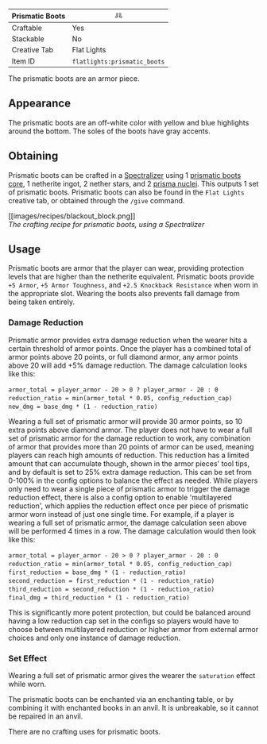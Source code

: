 | Prismatic Boots | ![](https://github.com/Syi-I/FlatLights/blob/gear_beta/src/main/resources/assets/flatlights/textures/item/prismatic_boots.png) |
|-----------------|--------------------------------------------------------------------------------------------------------------------------------|
| Craftable       | Yes                                                                                                                            |
| Stackable       | No                                                                                                                             |
| Creative Tab    | Flat Lights                                                                                                                    |
| Item ID         | `flatlights:prismatic_boots`                                                                                                   |

The prismatic boots are an armor piece.

## Appearance
The prismatic boots are an off-white color with yellow and blue highlights around the bottom. The soles of the boots have gray accents.

## Obtaining
Prismatic boots can be crafted in a [Spectralizer](Spectralizer) using 1 [prismatic boots core](Prismatic-Boots-Core), 1 netherite ingot, 2 nether stars, and 2 [prisma nuclei](Prisma-Nucleus). This outputs 1 set of prismatic boots. Prismatic boots can also be found in the `Flat Lights` creative tab, or obtained through the `/give` command.

[[images/recipes/blackout_block.png]]  
*The crafting recipe for prismatic boots, using a Spectralizer*

## Usage
Prismatic boots are armor that the player can wear, providing protection levels that are higher than the netherite equivalent. Prismatic boots provide `+5 Armor`, `+5 Armor Toughness`, and `+2.5 Knockback Resistance` when worn in the appropriate slot. Wearing the boots also prevents fall damage from being taken entirely.

### Damage Reduction
Prismatic armor provides extra damage reduction when the wearer hits a certain threshold of armor points. Once the player has a combined total of armor points above 20 points, or full diamond armor, any armor points above 20 will add +5% damage reduction. The damage calculation looks like this: 

`armor_total = player_armor - 20 > 0 ? player_armor - 20 : 0`   
`reduction_ratio = min(armor_total * 0.05, config_reduction_cap)`   
`new_dmg = base_dmg * (1 - reduction_ratio)`

Wearing a full set of prismatic armor will provide 30 armor points, so 10 extra points above diamond armor. The player does not have to wear a full set of prismatic armor for the damage reduction to work, any combination of armor that provides more than 20 points of armor can be used, meaning players can reach high amounts of reduction. This reduction has a limited amount that can accumulate though, shown in the armor pieces' tool tips, and by default is set to 25% extra damage reduction. This can be set from 0-100% in the config options to balance the effect as needed. While players only need to wear a single piece of prismatic armor to trigger the damage reduction effect, there is also a config option to enable 'multilayered reduction', which applies the reduction effect once per piece of prismatic armor worn instead of just one single time. For example, if a player is wearing a full set of prismatic armor, the damage calculation seen above will be performed 4 times in a row. The damage calculation would then look like this:

`armor_total = player_armor - 20 > 0 ? player_armor - 20 : 0`   
`reduction_ratio = min(armor_total * 0.05, config_reduction_cap)`   
`first_reduction = base_dmg * (1 - reduction_ratio)`    
`second_reduction = first_reduction * (1 - reduction_ratio)`     
`third_reduction = second_reduction * (1 - reduction_ratio)`     
`final_dmg = third_reduction * (1 - reduction_ratio)`

This is significantly more potent protection, but could be balanced around having a low reduction cap set in the configs so players would have to choose between multilayered reduction or higher armor from external armor choices and only one instance of damage reduction.

### Set Effect
Wearing a full set of prismatic armor gives the wearer the `saturation` effect while worn.

The prismatic boots can be enchanted via an enchanting table, or by combining it with enchanted books in an anvil. It is unbreakable, so it cannot be repaired in an anvil.

There are no crafting uses for prismatic boots.
